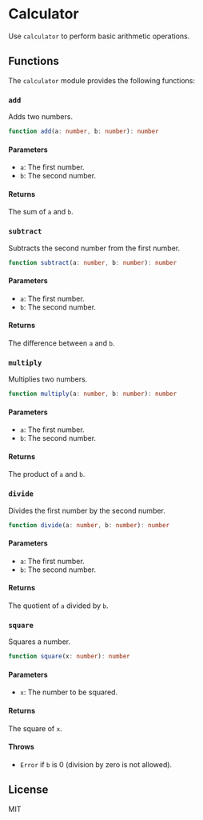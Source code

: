 
# Calculator

Use `calculator` to perform basic arithmetic operations.

## Functions

The `calculator` module provides the following functions:

### `add`

Adds two numbers.

```typescript
function add(a: number, b: number): number
```

#### Parameters

- `a`: The first number.
- `b`: The second number.

#### Returns

The sum of `a` and `b`.

### `subtract`

Subtracts the second number from the first number.

```typescript
function subtract(a: number, b: number): number
```

#### Parameters

- `a`: The first number.
- `b`: The second number.

#### Returns

The difference between `a` and `b`.

### `multiply`

Multiplies two numbers.

```typescript
function multiply(a: number, b: number): number
```

#### Parameters

- `a`: The first number.
- `b`: The second number.

#### Returns

The product of `a` and `b`.

### `divide`

Divides the first number by the second number.

```typescript
function divide(a: number, b: number): number
```

#### Parameters

- `a`: The first number.
- `b`: The second number.

#### Returns

The quotient of `a` divided by `b`.

### `square`

Squares a number.

```typescript
function square(x: number): number
```

#### Parameters

- `x`: The number to be squared.

#### Returns

The square of `x`.

#### Throws

- `Error` if `b` is 0 (division by zero is not allowed).

## License

MIT
